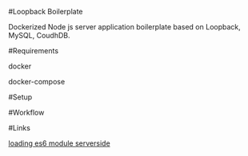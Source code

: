 #Loopback Boilerplate

Dockerized Node js server application boilerplate based on Loopback, MySQL, CoudhDB.

#Requirements

docker


docker-compose


#Setup


#Workflow

#Links

[loading es6 module serverside](https://github.com/nodejs/node-eps/blob/master/002-es6-modules.md)
